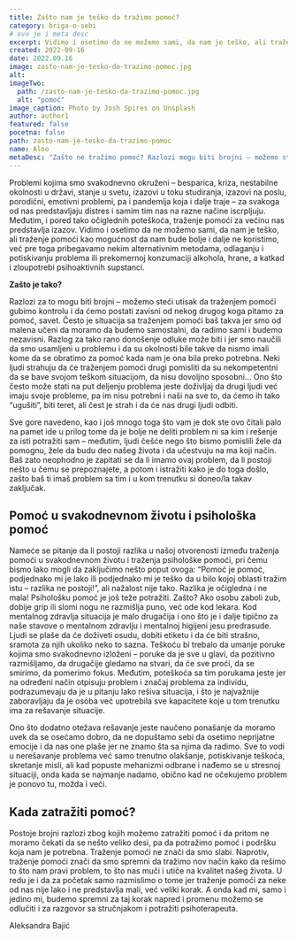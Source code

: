 ```yaml
---
title: Zašto nam je teško da tražimo pomoć?
category: briga-o-sebi
# ovo je i meta desc
excerpt: Vidimo i osetimo da ne možemo sami, da nam je teško, ali traženje pomoći kao mogućnost da nam bude bolje i dalje ne koristimo...
created: 2022-09-16
date: 2022.09.16
image: zasto-nam-je-tesko-da-trazimo-pomoc.jpg
alt:
imageTwo:
  path: /zasto-nam-je-tesko-da-trazimo-pomoc.jpg
  alt: "pomoć"
image_caption: Photo by Josh Spires on Unsplash
author: author1
featured: false
pocetna: false
path: zasto-nam-je-tesko-da-trazimo-pomoc
name: Aloo
metaDesc: "Zašto ne tražimo pomoć? Razlozi mogu biti brojni – možemo steći utisak da traženjem pomoći gubimo kontrolu i da ćemo postati zavisni od nekog drugog koga pitamo za pomoć, savet.."
---
```


Problemi kojima smo svakodnevno okruženi – besparica, kriza, nestabilne okolnosti u državi, stanje u svetu, izazovi u toku studiranja, izazovi na poslu, porodični, emotivni problemi, pa i pandemija koja i dalje traje – za svakoga od nas predstavljaju distres i samim tim nas na razne načine iscrpljuju. Međutim, i pored tako očiglednih poteškoća, traženje pomoći za većinu nas predstavlja izazov. Vidimo i osetimo da ne možemo sami, da nam je teško, ali traženje pomoći kao mogućnost da nam bude bolje i dalje ne koristimo, već pre toga pribegavamo nekim alternativnim metodama, odlaganju i potiskivanju problema ili prekomernoj konzumaciji alkohola, hrane, a katkad i zloupotrebi psihoaktivnih supstanci.

**Zašto je tako?**

Razlozi za to mogu biti brojni – možemo steći utisak da traženjem pomoći gubimo kontrolu i da ćemo postati zavisni od nekog drugog koga pitamo za pomoć, savet. Često je situacija sa traženjem pomoći baš takva jer smo od malena učeni da moramo da budemo samostalni, da radimo sami i budemo nezavisni. Razlog za tako rano donošenje odluke može biti i jer smo naučili da smo usamljeni u problemu i da su okolnosti bile takve da nismo imali kome da se obratimo za pomoć kada nam je ona bila preko potrebna. Neki ljudi strahuju da će traženjem pomoći drugi pomisliti da su nekompetentni da se bave svojom teškom situacijom, da nisu dovoljno sposobni... Ono što često može stati na put deljenju problema jeste doživljaj da drugi ljudi već imaju svoje probleme, pa im nisu potrebni i naši na sve to, da ćemo ih tako “ugušiti”, biti teret, ali čest je strah i da će nas drugi ljudi odbiti. 

Sve gore navedeno, kao i još mnogo toga što vam je dok ste ovo čitali palo na pamet ide u prilog tome da je bolje ne deliti problem ni sa kim i rešenje za isti potražiti sam – međutim, ljudi češće nego što bismo pomislili žele da pomognu, žele da budu deo našeg života i da učestvuju na ma koji način. Baš zato neophodno je zapitati se da li imamo ovaj problem, da li postoji nešto u čemu se prepoznajete, a potom i istražiti kako je do toga došlo, zašto baš ti imaš problem sa tim i u kom trenutku si doneo/la takav zaključak. 

## Pomoć u svakodnevnom životu i psihološka pomoć

Nameće se pitanje da li postoji razlika u našoj otvorenosti između traženja pomoći u svakodnevnom životu i traženja psihološke pomoći, pri čemu bismo lako mogli da zaključimo nešto poput ovoga: “Pomoć je pomoć, podjednako mi je lako ili podjednako mi je teško da u bilo kojoj oblasti tražim istu – razlika ne postoji!”, ali nažalost nije tako. Razlika je očigledna i ne mala! Psihološku pomoć je još teže potražiti. 
Zašto? Ako osobu zaboli zub, dobije grip ili slomi nogu ne razmišlja puno, već ode kod lekara. Kod mentalnog zdravlja situacija je malo drugačija i ono što je i dalje tipično za naše stavove o mentalnom zdravlju i mentalnoj higijeni jesu predrasude. Ljudi se plaše da će doživeti osudu, dobiti etiketu i da će biti strašno, sramota za njih ukoliko neko to sazna. Teškoću bi trebalo da umanje poruke kojima smo svakodnevno izloženi – poruke da je sve u glavi, da pozitivno razmišljamo, da drugačije gledamo na stvari, da će sve proći, da se smirimo, da pomerimo fokus. Međutim, poteškoća sa tim porukama jeste jer na određeni način otpisuju problem i značaj problema za individu, podrazumevaju da je u pitanju lako rešiva situacija, i što je najvažnije zaboravljaju da je osoba već upotrebila sve kapacitete koje u tom trenutku ima za rešavanje situacije. 


Ono što dodatno otežava rešavanje jeste naučeno ponašanje da moramo uvek da se osećamo dobro, da ne dopuštamo sebi da osetimo neprijatne emocije i da nas one plaše jer ne znamo šta sa njima da radimo. Sve to vodi u nerešavanje problema već samo trenutno olakšanje, potiskivanje teškoća, skretanje misli, ali kad popuste mehanizmi odbrane i nađemo se u stresnoj situaciji, onda kada se najmanje nadamo, obično kad ne očekujemo problem je ponovo tu, možda i veći.

## Kada zatražiti pomoć?

Postoje brojni razlozi zbog kojih možemo zatražiti pomoć i da pritom ne moramo čekati da se nešto veliko desi, pa da potražimo pomoć i podršku koja nam je potrebna. Traženje pomoći ne znači da smo slabi. Naprotiv, traženje pomoći znači da smo spremni da tražimo nov način kako da rešimo to što nam pravi problem, to što nas muči i utiče na kvalitet našeg života. U redu je i da za početak samo razmislimo o tome jer traženje pomoći za neke od nas nije lako i ne predstavlja mali, već veliki korak. A onda kad mi, samo i jedino mi, budemo spremni za taj korak napred i promenu možemo se odlučiti i za razgovor sa stručnjakom i potražiti psihoterapeuta.

Aleksandra Bajić
